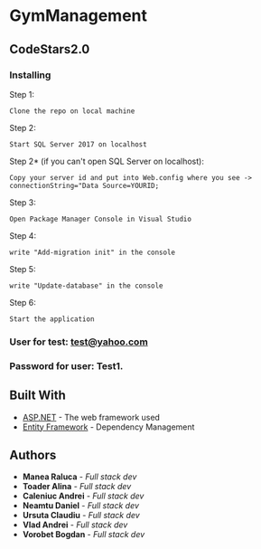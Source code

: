 # GymManagement
## CodeStars2.0

### Installing

Step 1:
```
Clone the repo on local machine
```

Step 2:
```
Start SQL Server 2017 on localhost
```

Step 2* (if you can't open SQL Server on localhost):
```
Copy your server id and put into Web.config where you see -> connectionString="Data Source=YOURID; 
```

Step 3:
```
Open Package Manager Console in Visual Studio
```

Step 4:
```
write "Add-migration init" in the console
```

Step 5:
``` 
write "Update-database" in the console
```

Step 6:
```
Start the application
```

### User for test: test@yahoo.com 
### Password for user: Test1.


## Built With

* [ASP.NET](https://www.asp.net/) - The web framework used
* [Entity Framework](https://docs.microsoft.com/en-us/ef/) - Dependency Management

## Authors
* **Manea Raluca** - *Full stack dev* 
* **Toader Alina** - *Full stack dev* 
* **Caleniuc Andrei** - *Full stack dev* 
* **Neamtu Daniel** - *Full stack dev* 
* **Ursuta Claudiu** - *Full stack dev* 
* **Vlad Andrei** - *Full stack dev* 
* **Vorobet Bogdan** - *Full stack dev* 

